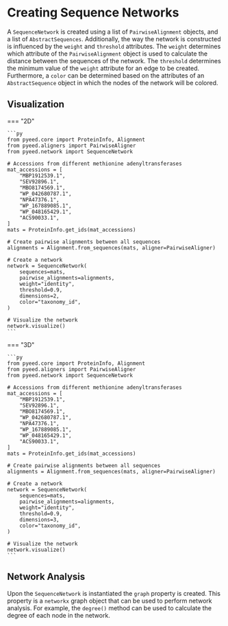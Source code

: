 # Creating Sequence Networks

A `SequenceNetwork` is created using a list of `PairwiseAlignment` objects, and a list of `AbstractSequences`. Additionally, the way the network is constructed is influenced by the `weight` and `threshold` attributes. The `weight` determines which attribute of the `PairwiseAlignment` object is used to calculate the distance between the sequences of the network. The `threshold` determines the minimum value of the `weight` attribute for an edge to be created. Furthermore, a `color` can be determined based on the attributes of an `AbstractSequence` object in which the nodes of the network will be colored.

## Visualization

=== "2D"

    ```py
    from pyeed.core import ProteinInfo, Alignment
    from pyeed.aligners import PairwiseAligner
    from pyeed.network import SequenceNetwork

    # Accessions from different methionine adenyltransferases
    mat_accessions = [
        "MBP1912539.1",
        "SEV92896.1",
        "MBO8174569.1",
        "WP_042680787.1",
        "NPA47376.1",
        "WP_167889085.1",
        "WP_048165429.1",
        "ACS90033.1",
    ]
    mats = ProteinInfo.get_ids(mat_accessions)

    # Create pairwise alignments between all sequences
    alignments = Alignment.from_sequences(mats, aligner=PairwiseAligner)

    # Create a network
    network = SequenceNetwork(
        sequences=mats,
        pairwise_alignments=alignments,
        weight="identity",
        threshold=0.9,
        dimensions=2,
        color="taxonomy_id",
    )

    # Visualize the network
    network.visualize()
    ```

=== "3D"

    ```py
    from pyeed.core import ProteinInfo, Alignment
    from pyeed.aligners import PairwiseAligner
    from pyeed.network import SequenceNetwork

    # Accessions from different methionine adenyltransferases
    mat_accessions = [
        "MBP1912539.1",
        "SEV92896.1",
        "MBO8174569.1",
        "WP_042680787.1",
        "NPA47376.1",
        "WP_167889085.1",
        "WP_048165429.1",
        "ACS90033.1",
    ]
    mats = ProteinInfo.get_ids(mat_accessions)

    # Create pairwise alignments between all sequences
    alignments = Alignment.from_sequences(mats, aligner=PairwiseAligner)

    # Create a network
    network = SequenceNetwork(
        sequences=mats,
        pairwise_alignments=alignments,
        weight="identity",
        threshold=0.9,
        dimensions=3,
        color="taxonomy_id",
    )

    # Visualize the network
    network.visualize()
    ```

## Network Analysis

Upon the `SequenceNetwork` is instantiated the `graph` property is created. This property is a `networkx` graph object that can be used to perform network analysis. For example, the `degree()` method can be used to calculate the degree of each node in the network.
